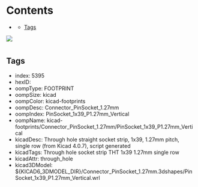 



Contents
========

* [](#)
	* [Tags](#tags)
  
![][im]
# 

## Tags

- index: 5395
- hexID: 
- oompType: FOOTPRINT
- oompSize: kicad
- oompColor: kicad-footprints
- oompDesc: Connector_PinSocket_1.27mm
- oompIndex: PinSocket_1x39_P1.27mm_Vertical
- oompName: kicad-footprints/Connector_PinSocket_1.27mm/PinSocket_1x39_P1.27mm_Vertical
- kicadDesc: Through hole straight socket strip, 1x39, 1.27mm pitch, single row (from Kicad 4.0.7), script generated
- kicadTags: Through hole socket strip THT 1x39 1.27mm single row
- kicadAttr: through_hole
- kicad3DModel: ${KICAD6_3DMODEL_DIR}/Connector_PinSocket_1.27mm.3dshapes/PinSocket_1x39_P1.27mm_Vertical.wrl



[im]: image.png
